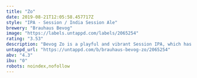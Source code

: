 ```yaml
---
title: "Zo"
date: 2019-08-21T12:05:58.457717Z
style: "IPA - Session / India Session Ale"
brewery: "Brauhaus Bevog"
image: "https://labels.untappd.com/labels/2065254"
rating: "3.53"
description: "Bevog Zo is a playful and vibrant Session IPA, which has a distinctive tropical and citrus character with grapefruit, passion fruit, stone fruits and lime notes. The soft malt backbone combined with oatmeal gives it a finely balanced body. Huge amounts of very fruity American and Australian hops, added through the process of brewing and maturating, turn this beer into a magnificent hop party with amazingly balanced hop bitterness and all that packed into a slim alcohol level.. It is a beer for every day, at any time..."
untappd_url: "https://untappd.com/b/brauhaus-bevog-zo/2065254"
abv: "4.3"
ibu: "0"
robots: noindex,nofollow
---
```

